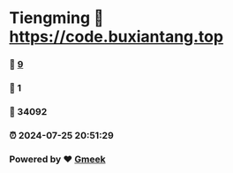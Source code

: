 # Tiengming :link: https://code.buxiantang.top 
### :page_facing_up: [9](https://code.buxiantang.top/tag.html) 
### :speech_balloon: 1 
### :hibiscus: 34092 
### :alarm_clock: 2024-07-25 20:51:29 
### Powered by :heart: [Gmeek](https://github.com/Meekdai/Gmeek)
